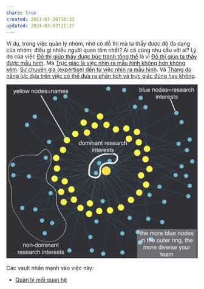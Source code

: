 ```yaml
---
share: true
created: 2023-07-26T10:33
updated: 2024-03-03T21:27
---
```

Ví dụ, trong việc quản lý nhóm, nhờ có đồ thị mà ta thấy được độ đa dạng của nhóm: điều gì nhiều người quan tâm nhất? Ai có cùng nhu cầu với ai? Lý do của việc [Đồ thị giúp thấy được bức tranh tổng thể](%C4%90%E1%BB%93%20th%E1%BB%8B%20gi%C3%BAp%20th%E1%BA%A5y%20%C4%91%C6%B0%E1%BB%A3c%20b%E1%BB%A9c%20tranh%20t%E1%BB%95ng%20th%E1%BB%83.md) là vì [Đồ thị giúp ta thấy được mẫu hình](../../../../%E2%9A%A1Hi%E1%BB%83u%20bi%E1%BA%BFt%20s%C3%A2u/Ngh%C4%A9%20v%E1%BB%81%20vi%E1%BB%87c%20ngh%C4%A9/M%C3%B4i%20tr%C6%B0%E1%BB%9Dng%20ngh%C4%A9,%20nh%E1%BA%ADn%20th%E1%BB%A9c%20t%C4%83ng%20c%C6%B0%E1%BB%9Dng/%C4%90%E1%BB%93%20th%E1%BB%8B%20gi%C3%BAp%20ta%20th%E1%BA%A5y%20%C4%91%C6%B0%E1%BB%A3c%20m%E1%BA%ABu%20h%C3%ACnh.md). Mà [Trực giác là việc nhìn ra mẫu hình không hơn không kém](../../../../%E2%9A%A1Hi%E1%BB%83u%20bi%E1%BA%BFt%20s%C3%A2u/Ngh%C4%A9%20v%E1%BB%81%20vi%E1%BB%87c%20ngh%C4%A9/Khoa%20h%E1%BB%8Dc%20nh%E1%BA%ADn%20th%E1%BB%A9c/Tr%E1%BB%B1c%20gi%C3%A1c%20l%C3%A0%20vi%E1%BB%87c%20nh%C3%ACn%20ra%20m%E1%BA%ABu%20h%C3%ACnh%20kh%C3%B4ng%20h%C6%A1n%20kh%C3%B4ng%20k%C3%A9m.md). [Sự chuyên gia (expertise) đến từ việc nhìn ra mẫu hình](../../../../%E2%9A%A1Hi%E1%BB%83u%20bi%E1%BA%BFt%20s%C3%A2u/Ngh%C4%A9%20v%E1%BB%81%20vi%E1%BB%87c%20ngh%C4%A9/S%E1%BB%B1%20chuy%C3%AAn%20gia%20(expertise)%20%C4%91%E1%BA%BFn%20t%E1%BB%AB%20vi%E1%BB%87c%20nh%C3%ACn%20ra%20m%E1%BA%ABu%20h%C3%ACnh.md). Và [Thang đo năng lực dựa trên việc có thể đưa ra phân tích và trực giác đúng hay không](../../../../%E2%9A%A1Hi%E1%BB%83u%20bi%E1%BA%BFt%20s%C3%A2u/Kinh%20t%E1%BA%BF.%20T%C3%A2m%20l%C3%BD%20h%E1%BB%8Dc%20qu%E1%BA%A3n%20l%C3%BD%20v%C3%A0%20lao%20%C4%91%E1%BB%99ng/T%C3%A2m%20l%C3%BD%20h%E1%BB%8Dc%20qu%E1%BA%A3n%20l%C3%BD%20v%C3%A0%20lao%20%C4%91%E1%BB%99ng/Thang%20%C4%91o%20n%C4%83ng%20l%E1%BB%B1c%20d%E1%BB%B1a%20tr%C3%AAn%20vi%E1%BB%87c%20c%C3%B3%20th%E1%BB%83%20%C4%91%C6%B0a%20ra%20ph%C3%A2n%20t%C3%ADch%20v%C3%A0%20tr%E1%BB%B1c%20gi%C3%A1c%20%C4%91%C3%BAng%20hay%20kh%C3%B4ng.md). 


![Mối quan tâm chung.jpeg](../../../../assets/attachments/M%E1%BB%91i%20quan%20t%C3%A2m%20chung.jpeg)

Các vault nhấn mạnh vào việc này:
- [Quản lý mối quan hệ](../../Theo%20m%E1%BB%A5c%20%C4%91%C3%ADch%20x%C3%A2y%20d%E1%BB%B1ng%20vault/Qu%E1%BA%A3n%20l%C3%BD%20m%E1%BB%91i%20quan%20h%E1%BB%87.md)
